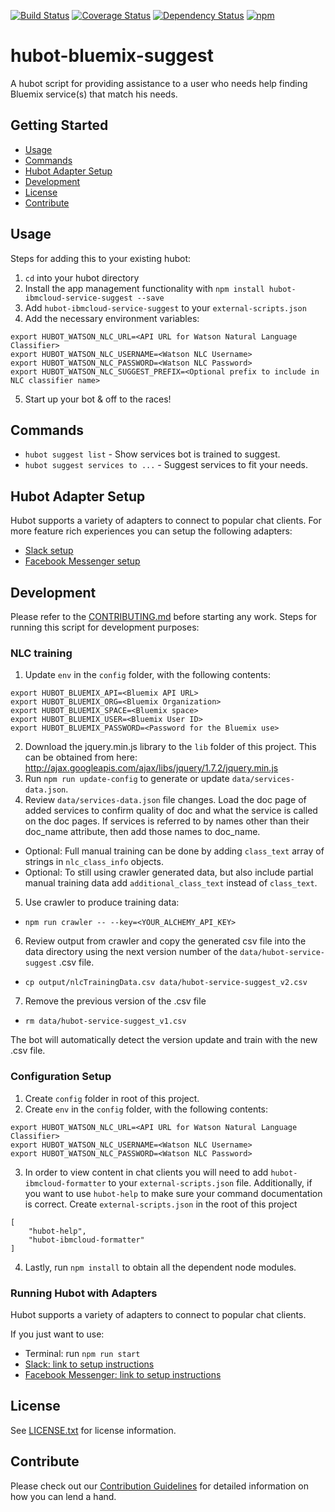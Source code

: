 [![Build Status](https://travis-ci.org/ibm-cloud-solutions/hubot-ibmcloud-service-suggest.svg?branch=master)](https://travis-ci.org/ibm-cloud-solutions/hubot-ibmcloud-service-suggest)
[![Coverage Status](https://coveralls.io/repos/github/ibm-cloud-solutions/hubot-ibmcloud-service-suggest/badge.svg?branch=cleanup)](https://coveralls.io/github/ibm-cloud-solutions/hubot-ibmcloud-service-suggest?branch=master)
[![Dependency Status](https://dependencyci.com/github/ibm-cloud-solutions/hubot-ibmcloud-service-suggest/badge)](https://dependencyci.com/github/ibm-cloud-solutions/hubot-ibmcloud-service-suggest)
[![npm](https://img.shields.io/npm/v/hubot-ibmcloud-service-suggest.svg?maxAge=2592000)](https://www.npmjs.com/package/hubot-ibmcloud-service-suggest)

# hubot-bluemix-suggest

A hubot script for providing assistance to a user who needs help finding Bluemix service(s) that match his needs.

## Getting Started
* [Usage](#usage)
* [Commands](#commands)
* [Hubot Adapter Setup](#hubot-adapter-setup)
* [Development](#development)
* [License](#license)
* [Contribute](#contribute)

## Usage

Steps for adding this to your existing hubot:

1. `cd` into your hubot directory
2. Install the app management functionality with `npm install hubot-ibmcloud-service-suggest --save`
3. Add `hubot-ibmcloud-service-suggest` to your `external-scripts.json`
4. Add the necessary environment variables:
```
export HUBOT_WATSON_NLC_URL=<API URL for Watson Natural Language Classifier>
export HUBOT_WATSON_NLC_USERNAME=<Watson NLC Username>
export HUBOT_WATSON_NLC_PASSWORD=<Watson NLC Password>
export HUBOT_WATSON_NLC_SUGGEST_PREFIX=<Optional prefix to include in NLC classifier name>
```

5. Start up your bot & off to the races!

## Commands
- `hubot suggest list` - Show services bot is trained to suggest.
- `hubot suggest services to ...` - Suggest services to fit your needs.

## Hubot Adapter Setup

Hubot supports a variety of adapters to connect to popular chat clients.  For more feature rich experiences you can setup the following adapters:
- [Slack setup](https://github.com/ibm-cloud-solutions/hubot-ibmcloud-service-suggest/blob/master/docs/adapters/slack.md)
- [Facebook Messenger setup](https://github.com/ibm-cloud-solutions/hubot-ibmcloud-service-suggest/blob/master/docs/adapters/facebook.md)

## Development

Please refer to the [CONTRIBUTING.md](https://github.com/ibm-cloud-solutions/hubot-ibmcloud-service-suggest/blob/master/CONTRIBUTING.md) before starting any work.  Steps for running this script for development purposes:

### NLC training

1. Update `env` in the `config` folder, with the following contents:
```
export HUBOT_BLUEMIX_API=<Bluemix API URL>
export HUBOT_BLUEMIX_ORG=<Bluemix Organization>
export HUBOT_BLUEMIX_SPACE=<Bluemix space>
export HUBOT_BLUEMIX_USER=<Bluemix User ID>
export HUBOT_BLUEMIX_PASSWORD=<Password for the Bluemix use>
```
2. Download the jquery.min.js library to the `lib` folder of this project.  This can be obtained from here: http://ajax.googleapis.com/ajax/libs/jquery/1.7.2/jquery.min.js
3. Run `npm run update-config` to generate or update `data/services-data.json`.
4. Review `data/services-data.json` file changes.  Load the doc page of added services to confirm quality of doc and what the service is called on the doc pages.  If services is referred to by names other than their doc_name attribute, then add those names to doc_name.
  - Optional: Full manual training can be done by adding `class_text` array of strings in `nlc_class_info` objects.
  - Optional: To still using crawler generated data, but also include partial manual training data add `additional_class_text` instead of `class_text`.
5. Use crawler to produce training data:
  - `npm run crawler -- --key=<YOUR_ALCHEMY_API_KEY>`
6. Review output from crawler and copy the generated csv file into the data directory using the next version number of the `data/hubot-service-suggest` .csv file.
  - `cp output/nlcTrainingData.csv data/hubot-service-suggest_v2.csv`
7. Remove the previous version of the .csv file
  - `rm data/hubot-service-suggest_v1.csv`

The bot will automatically detect the version update and train with the new .csv file.

### Configuration Setup

1. Create `config` folder in root of this project.
2. Create `env` in the `config` folder, with the following contents:
```
export HUBOT_WATSON_NLC_URL=<API URL for Watson Natural Language Classifier>
export HUBOT_WATSON_NLC_USERNAME=<Watson NLC Username>
export HUBOT_WATSON_NLC_PASSWORD=<Watson NLC Password>
```
3. In order to view content in chat clients you will need to add `hubot-ibmcloud-formatter` to your `external-scripts.json` file. Additionally, if you want to use `hubot-help` to make sure your command documentation is correct. Create `external-scripts.json` in the root of this project
```
[
    "hubot-help",
    "hubot-ibmcloud-formatter"
]
```
4. Lastly, run `npm install` to obtain all the dependent node modules.

### Running Hubot with Adapters

Hubot supports a variety of adapters to connect to popular chat clients.

If you just want to use:
 - Terminal: run `npm run start`
 - [Slack: link to setup instructions](https://github.com/ibm-cloud-solutions/hubot-ibmcloud-service-suggest/blob/master/docs/adapters/slack.md)
 - [Facebook Messenger: link to setup instructions](https://github.com/ibm-cloud-solutions/hubot-ibmcloud-service-suggest/blob/master/docs/adapters/facebook.md)


## License

See [LICENSE.txt](https://github.com/ibm-cloud-solutions/hubot-ibmcloud-service-suggest/blob/master/LICENSE.txt) for license information.

## Contribute

Please check out our [Contribution Guidelines](https://github.com/ibm-cloud-solutions/hubot-ibmcloud-service-suggest/blob/master/CONTRIBUTING.md) for detailed information on how you can lend a hand.
